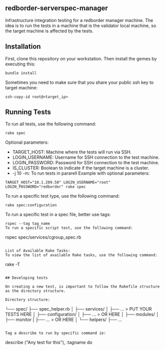 ## redborder-serverspec-manager
Infrastructure integration testing for a redborder manager machine. The idea is to run the tests in a machine that is the validator local machine, so the target machine is affected by the tests.

## Installation
First, clone this repository on your workstation. Then install the gemes by executing this:
```ssh
bundle install
```
Sometimes you need to make sure that you share your public ssh key to target machine:
```
ssh-copy-id root@<target_ip>
```

## Running Tests
To run all tests, use the following command:
```
rake spec
```

Optional parameters:
* TARGET_HOST: Machine where the tests will run via SSH.
* LOGIN_USERNAME: Username for SSH connection to the test machine.
* LOGIN_PASSWORD: Password for SSH connection to the test machine.
* IS_CLUSTER: Boolean to indicate if the target machine is a cluster.
* -j 10 -m: To run tests in pararell
Example with optional parameters:
```
TARGET_HOST="10.1.209.50" LOGIN_USERNAME="root" LOGIN_PASSWORD="redborder" rake spec
```

To run a specific test type, use the following command:
```
rake spec:configuration
```

To run a specific test in a spec file, better use tags:
```
rspec --tag tag_name
To run a specific script test, use the following command:
```
rspec spec/services/cgroup_spec.rb 
```

List of Available Rake Tasks:
To view the list of available Rake tasks, use the following command:
```
rake -T
```

## Developing tests

On creating a new test, is important to follow the Rakefile structure as the directory structure.

Directory structure:
```
└── spec/
    ├── spec_helper.rb
    │
    ├── services/
    │   ├── ... > PUT YOUR TESTS HERE
    │
    ├── configuration/
    │   ├── ... > OR HERE
    │
    ├── modules/
    │   ├── monitor
    |       ├── ... > OR HERE
    │
    └── helpers/
        ├── ...         
```

Tag a describe to run by specific command ie:
```
describe ("Any test for this"), :tagname do
```
